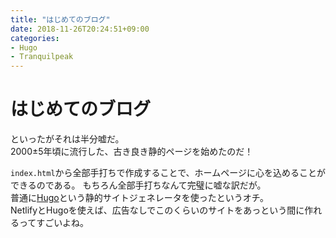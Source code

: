 ```yaml
---
title: "はじめてのブログ"
date: 2018-11-26T20:24:51+09:00
categories:
- Hugo
- Tranquilpeak
---
```

# はじめてのブログ

といったがそれは半分嘘だ。  
2000±5年頃に流行した、古き良き静的ページを始めたのだ！  

`index.html`から全部手打ちで作成することで、ホームページに心を込めることができるのである。 
もちろん全部手打ちなんて完璧に嘘な訳だが。  
普通に[Hugo](https://gohugo.io/)という静的サイトジェネレータを使ったというオチ。  
NetlifyとHugoを使えば、広告なしでこのくらいのサイトをあっという間に作れるってすごいよね。  

